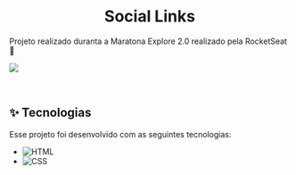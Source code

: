 <h1  align="center">
  Social Links
</h1>

<p>
  Projeto realizado duranta a Maratona Explore 2.0 realizado pela RocketSeat 🚀
<p>

<p>
 <img src= "![social-links](https://user-images.githubusercontent.com/55859404/177666373-429cfd5f-3af6-4241-972e-10bf58a2dad9.PNG)  width="50%">
</p>

<br>

## ✨ Tecnologias

Esse projeto foi desenvolvido com as seguintes tecnologias:

- ![HTML](https://img.shields.io/badge/-HTML-05122A?style=flat&logo=HTML5)&nbsp;
- ![CSS](https://img.shields.io/badge/-CSS-05122A?style=flat&logo=CSS3&logoColor=1572B6)&nbsp;
